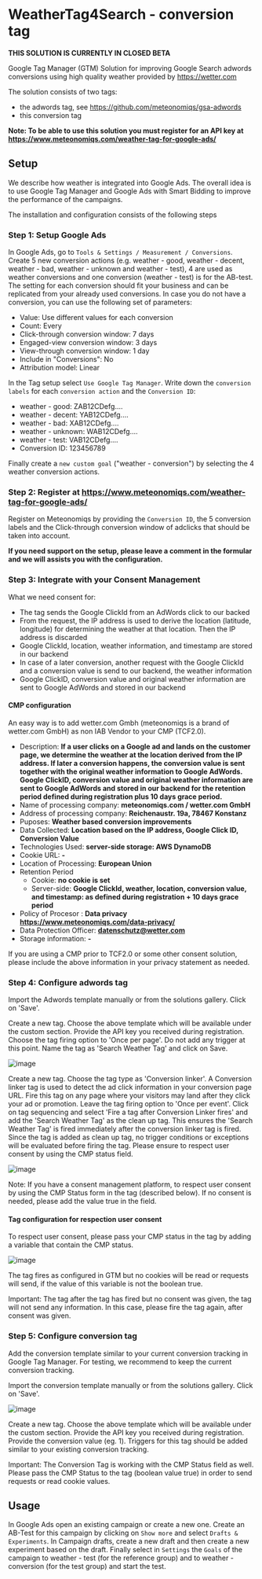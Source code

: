 # WeatherTag4Search - conversion tag

**THIS SOLUTION IS CURRENTLY IN CLOSED BETA**

Google Tag Manager (GTM) Solution for improving Google Search adwords conversions using high quality weather
provided by https://wetter.com

The solution consists of two tags:
* the adwords tag, see https://github.com/meteonomiqs/gsa-adwords
* this conversion tag

**Note: To be able to use this solution you must register for an API key at https://www.meteonomiqs.com/weather-tag-for-google-ads/**


## Setup

We describe how weather is integrated into Google Ads. The overall idea is to use Google Tag Manager and Google Ads with Smart Bidding to improve the performance of the campaigns.

The installation and configuration consists of the following steps

### Step 1: Setup Google Ads 
In Google Ads, go to `Tools & Settings / Measurement / Conversions`.
Create 5 new conversion actions (e.g. weather - good, weather - decent, weather - bad, weather - unknown and weather - test), 4 are used as weather conversions and one conversion (weather - test) is for the AB-test.
The setting for each conversion should fit your business and can be replicated from your already used conversions.
In case you do not have a conversion, you can use the following set of parameters:
- Value: Use different values for each conversion
- Count: Every
- Click-through conversion window: 7 days
- Engaged-view conversion window: 3 days
- View-through conversion window: 1 day
- Include in "Conversions": No
- Attribution model: Linear
 

In the Tag setup select `Use Google Tag Manager`. Write down the `conversion labels` for each `conversion action` and the `Conversion ID`:
- weather - good: ZAB12CDefg....
- weather - decent: YAB12CDefg....
- weather - bad: XAB12CDefg....
- weather - unknown: WAB12CDefg....
- weather - test: VAB12CDefg....
- Conversion ID: 123456789

Finally create a `new custom goal` ("weather - conversion") by selecting the 4 weather conversion actions.

### Step 2: Register at https://www.meteonomiqs.com/weather-tag-for-google-ads/

Register on Meteonomiqs by providing the `Conversion ID`, the 5 conversion labels and the Click-through conversion window of adclicks that should be taken into account.

**If you need support on the setup, please leave a comment in the formular and we will assists you with the configuration.**

### Step 3: Integrate with your Consent Management

What we need consent for:
* The tag sends the Google ClickId from an AdWords click to our backed
* From the request, the IP address is used to derive the location (latitude, longitude) for determining the weather at that location. Then the IP address is discarded
* Google ClickId, location, weather information, and timestamp are stored in our backend
* In case of a later conversion, another request with the Google ClickId and a conversion value is send to our backend, the weather information
* Google ClickID, conversion value and original weather information are sent to Google AdWords and stored in our backend

#### CMP configuration

An easy way is to add wetter.com Gmbh (meteonomiqs is a brand of wetter.com GmbH) as non IAB Vendor to your CMP (TCF2.0).

* Description: **If a user clicks on a Google ad and lands on the customer page, we determine the weather at the location derived from the IP address. If later a conversion happens, the conversion value is sent together with the original weather information to Google AdWords.
  Google ClickID, conversion value and original weather information are sent to Google AdWords and stored in our backend for the retention period defined during registration plus 10 days grace period.**
* Name of processing company: **meteonomiqs.com  / wetter.com  GmbH**
* Address of processing company: **Reichenaustr. 19a, 78467 Konstanz**
* Puposes: **Weather based conversion improvements**
* Data Collected: **Location based on the IP address, Google Click ID, Conversion Value**
* Technologies Used: **server-side storage: AWS DynamoDB**
* Cookie URL: **-**
* Location of Processing: **European Union**
* Retention Period
  * Cookie: **no cookie is set**
  * Server-side: **Google ClickId, weather, location, conversion value, and timestamp: as defined during registration + 10 days grace period** 
* Policy of Procesor : **Data privacy https://www.meteonomiqs.com/data-privacy/**
* Data Protection Officer: **datenschutz@wetter.com**
* Storage information: **-**

If you are using a CMP prior to TCF2.0 or some other consent solution, please include the above information in your privacy statement as needed.

### Step 4: Configure adwords tag

Import the Adwords template manually or from the solutions gallery. Click on 'Save'.



Create a new tag. Choose the above template which will be available under the custom section. Provide the API key you received during registration. Choose the tag firing option to 'Once per page'. Do not add any trigger at this point. Name the tag as 'Search Weather Tag' and click on Save.

![image](https://user-images.githubusercontent.com/65337449/143875642-0acdb370-ab32-445d-ad6c-3b68e9264a63.png)

Create a new tag. Choose the tag type as 'Conversion linker'. A Conversion linker tag is used to detect the ad click information in your conversion page URL. Fire this tag on any page where your visitors may land after they click your ad or promotion. Leave the tag firing option to 'Once per event'. Click on tag sequencing and select 'Fire a tag after Conversion Linker fires' and add the 'Search Weather Tag' as the clean up tag. This ensures the 'Search Weather Tag' is fired immediately after the conversion linker tag is fired. Since the tag is added as clean up tag, no trigger conditions or exceptions will be evaluated before firing the tag. Please ensure to respect user consent by using the CMP status field. 

![image](https://user-images.githubusercontent.com/65337449/143874832-7b216d80-e324-45ba-9bba-2978f085f292.png)


Note: If you have a consent management platform, to respect user consent by using the CMP Status form in the tag (described below). If no consent is needed, please add the value true in the field.


#### Tag configuration for respection user consent

To respect user consent, please pass your CMP status in the tag by adding a variable that contain the CMP status.

![image](https://user-images.githubusercontent.com/65337449/143872668-0897739a-63b3-483e-89b8-10e192de4a77.png)

The tag fires as configured in GTM but no cookies will be read or requests will send, if the value of this variable is not the boolean true.

Important: The tag after the tag has fired but no consent was given, the tag will not send any information. In this case, please fire the tag again, after consent was given.


### Step 5: Configure conversion tag

Add the conversion template similar to your current conversion tracking in Google Tag Manager. For testing, we recommend to keep the current conversion tracking.

Import the conversion template manually or from the solutions gallery. Click on 'Save'.

![image](https://user-images.githubusercontent.com/65337449/143876354-36355554-2096-446c-86e7-c741db81b7b6.png)

Create a new tag. Choose the above template which will be available under the custom section. Provide the API key you received during registration. Provide the conversion value (eg. 1). Triggers for this tag should be added similar to your existing conversion tracking. 

Important: The Conversion Tag is working with the CMP Status field as well. Please pass the CMP Status to the tag (boolean value true) in order to send requests or read cookie values.


## Usage
In Google Ads open an existing campaign or create a new one.
Create an AB-Test for this campaign by clicking on `Show more` and select `Drafts & Experiments`.
In Campaign drafts, create a new draft and then create a new experiment based on the draft.
Finally select in `Settings` the `Goals` of the campaign to weather - test (for the reference group) and to weather - conversion (for the test group) and start the test.
